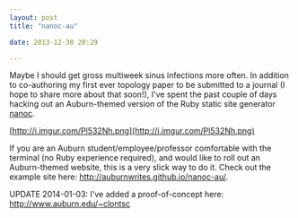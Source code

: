 ```yaml
---
layout: post
title: "nanoc-au"

date: 2013-12-30 20:29

---
```


Maybe I should get gross multiweek sinus infections more often. In addition to co-authoring my first ever topology paper to be submitted to a journal (I hope to share more about that soon!), I've spent the past couple of days hacking out an Auburn-themed version of the Ruby static site generator [nanoc](http://nanoc.ws).

[http://i.imgur.com/Pl532Nh.png](http://i.imgur.com/Pl532Nh.png)

If you are an Auburn student/employee/professor comfortable with the terminal (no Ruby experience required), and would like to roll out an Auburn-themed website, this is a very slick way to do it. Check out the example site here: <http://auburnwrites.github.io/nanoc-au/>.

UPDATE 2014-01-03: I've added a proof-of-concept here: <http://www.auburn.edu/~clontsc>